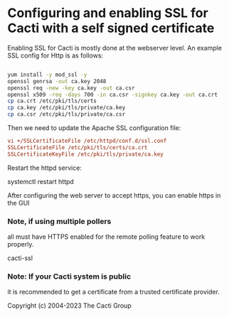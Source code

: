 # Configuring and enabling SSL for Cacti with a self signed certificate

Enabling SSL for Cacti is mostly done at the webserver level.
An example SSL config for Http is as follows:

```bash

yum install -y mod_ssl -y
openssl genrsa -out ca.key 2048
openssl req -new -key ca.key -out ca.csr
openssl x509 -req -days 700 -in ca.csr -signkey ca.key -out ca.crt
cp ca.crt /etc/pki/tls/certs
cp ca.key /etc/pki/tls/private/ca.key
cp ca.csr /etc/pki/tls/private/ca.csr

```

Then we need to update the Apache SSL configuration file:

```ini
vi +/SSLCertificateFile /etc/httpd/conf.d/ssl.conf
SSLCertificateFile /etc/pki/tls/certs/ca.crt
SSLCertificateKeyFile /etc/pki/tls/private/ca.key
```

Restart the httpd service:

systemctl restart httpd

After configuring the web server to accept https, you can enable https in the GUI

### Note, if using multiple pollers

all must have HTTPS enabled for the remote polling feature to work properly.

cacti-ssl

### Note: If your Cacti system is public

it is recommended to get a certificate from a trusted certificate provider.

Copyright (c) 2004-2023 The Cacti Group
